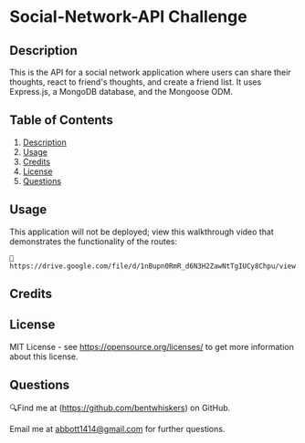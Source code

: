 # Social-Network-API Challenge

## Description
This is the API for a social network application where users can share their thoughts, react to friend's thoughts, and create a friend list. It uses Express.js, a MongoDB database, and the Mongoose ODM. 

## Table of Contents
1. [Description](#description)
2. [Usage](#usage)
3. [Credits](#credits)
4. [License](#license)
5. [Questions](#questions)

## Usage
This application will not be deployed; view this walkthrough video that demonstrates the functionality of the routes:

    🔹 https://drive.google.com/file/d/1nBupn0RmR_d6N3H2ZawNtTgIUCy8Chpu/view 
    
## Credits

## License
MIT License - see https://opensource.org/licenses/ to get more information about this license.

## Questions
 🔍Find me at (https://github.com/bentwhiskers) on GitHub.

 Email me at abbott1414@gmail.com for further questions.